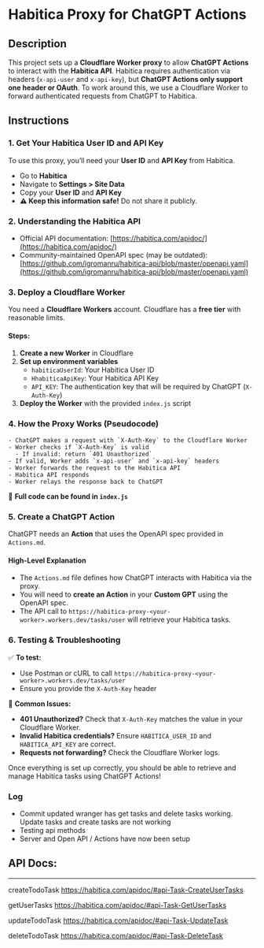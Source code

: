 # Habitica Proxy for ChatGPT Actions

## Description
This project sets up a **Cloudflare Worker proxy** to allow **ChatGPT Actions** to interact with the **Habitica API**. Habitica requires authentication via headers (`x-api-user` and `x-api-key`), but **ChatGPT Actions only support one header or OAuth**. To work around this, we use a Cloudflare Worker to forward authenticated requests from ChatGPT to Habitica.

## Instructions
### 1. Get Your Habitica User ID and API Key
To use this proxy, you’ll need your **User ID** and **API Key** from Habitica.
- Go to **Habitica**
- Navigate to **Settings > Site Data**
- Copy your **User ID** and **API Key**
- **⚠️ Keep this information safe!** Do not share it publicly.

### 2. Understanding the Habitica API
- Official API documentation: [https://habitica.com/apidoc/](https://habitica.com/apidoc/)
- Community-maintained OpenAPI spec (may be outdated): [https://github.com/igromanru/habitica-api/blob/master/openapi.yaml](https://github.com/igromanru/habitica-api/blob/master/openapi.yaml)

### 3. Deploy a Cloudflare Worker
You need a **Cloudflare Workers** account. Cloudflare has a **free tier** with reasonable limits.

#### Steps:
1. **Create a new Worker** in Cloudflare
2. **Set up environment variables**
   - `habiticaUserId`: Your Habitica User ID
   - `HhabiticaApiKey`: Your Habitica API Key
   - `API_KEY`: The authentication key that will be required by ChatGPT (`X-Auth-Key`)
3. **Deploy the Worker** with the provided `index.js` script

### 4. How the Proxy Works (Pseudocode)
```plaintext
- ChatGPT makes a request with `X-Auth-Key` to the Cloudflare Worker
- Worker checks if `X-Auth-Key` is valid
  - If invalid: return `401 Unauthorized`
- If valid, Worker adds `x-api-user` and `x-api-key` headers
- Worker forwards the request to the Habitica API
- Habitica API responds
- Worker relays the response back to ChatGPT
```
📌 **Full code can be found in `index.js`**

### 5. Create a ChatGPT Action
ChatGPT needs an **Action** that uses the OpenAPI spec provided in `Actions.md`.

#### High-Level Explanation
- The `Actions.md` file defines how ChatGPT interacts with Habitica via the proxy.
- You will need to **create an Action** in your **Custom GPT** using the OpenAPI spec.
- The API call to `https://habitica-proxy-<your-worker>.workers.dev/tasks/user` will retrieve your Habitica tasks.

### 6. Testing & Troubleshooting
✅ **To test:**
- Use Postman or cURL to call `https://habitica-proxy-<your-worker>.workers.dev/tasks/user`
- Ensure you provide the `X-Auth-Key` header

🚨 **Common Issues:**
- **401 Unauthorized?** Check that `X-Auth-Key` matches the value in your Cloudflare Worker.
- **Invalid Habitica credentials?** Ensure `HABITICA_USER_ID` and `HABITICA_API_KEY` are correct.
- **Requests not forwarding?** Check the Cloudflare Worker logs.

Once everything is set up correctly, you should be able to retrieve and manage Habitica tasks using ChatGPT Actions!

### Log

- Commit updated wranger has get tasks and delete tasks working. Update tasks and create tasks are not working
- Testing api methods
- Server and Open API / Actions have now been setup

## API Docs:
--- 
createTodoTask
https://habitica.com/apidoc/#api-Task-CreateUserTasks

getUserTasks
https://habitica.com/apidoc/#api-Task-GetUserTasks

updateTodoTask
https://habitica.com/apidoc/#api-Task-UpdateTask

deleteTodoTask
https://habitica.com/apidoc/#api-Task-DeleteTask